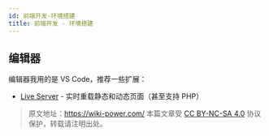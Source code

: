 ```yaml
---
id: 前端开发-环境搭建
title: 前端开发 - 环境搭建
---
```


## 编辑器

编辑器我用的是 VS Code，推荐一些扩展：

- [Live Server](https://marketplace.visualstudio.com/items?itemName=ritwickdey.LiveServer) - 实时重载静态和动态页面（甚至支持 PHP）



> 原文地址：<https://wiki-power.com/>
> 本篇文章受 [CC BY-NC-SA 4.0](https://creativecommons.org/licenses/by/4.0/deed.zh) 协议保护，转载请注明出处。

